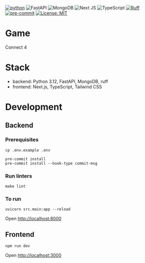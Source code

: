 [![python](https://img.shields.io/badge/Python-3.12-3776AB.svg?style=flat&logo=python&logoColor=white)](https://www.python.org)
![FastAPI](https://img.shields.io/badge/FastAPI-005571?style=for-the-badge&logo=fastapi)
![MongoDB](https://img.shields.io/badge/MongoDB-%234ea94b.svg?style=for-the-badge&logo=mongodb&logoColor=white)
![Next JS](https://img.shields.io/badge/Next-black?style=for-the-badge&logo=next.js&logoColor=white)
![TypeScript](https://img.shields.io/badge/typescript-%23007ACC.svg?style=for-the-badge&logo=typescript&logoColor=white)
[![Ruff](https://img.shields.io/endpoint?url=https://raw.githubusercontent.com/astral-sh/ruff/main/assets/badge/v2.json)](https://github.com/astral-sh/ruff)
[![pre-commit](https://img.shields.io/badge/pre--commit-enabled-brightgreen?logo=pre-commit&logoColor=white)](https://github.com/pre-commit/pre-commit)
[![License: MIT](https://img.shields.io/badge/License-MIT-green.svg)](https://opensource.org/licenses/MIT)

# Game
Connect 4

# Stack
- backend: Python 3.12, FastAPI, MongoDB, ruff
- frontend: Next.js, TypeScript, Tailwind CSS

# Development
## Backend
### Prerequisites
```
cp .env.example .env
```

```
pre-commit install
pre-commit install --hook-type commit-msg
```

### Run linters
```
make lint
```

### To run
```
uvicorn src.main:app --reload
```
Open [http://localhost:8000](http://localhost:8000)

## Frontend
```
npm run dev
```
Open [http://localhost:3000](http://localhost:3000)
